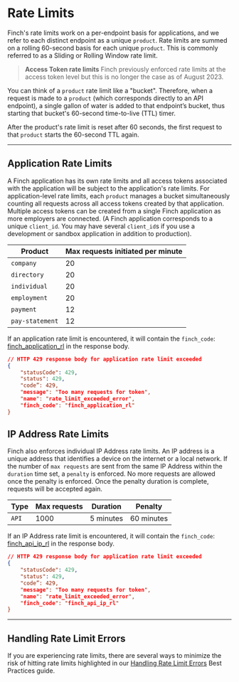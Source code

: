 # Rate Limits

Finch's rate limits work on a per-endpoint basis for applications, and we refer to each distinct endpoint as a unique `product`. Rate limits are summed on a rolling 60-second basis for each unique `product`. This is commonly referred to as a Sliding or Rolling Window rate limit.

<!-- theme: info -->
> **Access Token rate limits** Finch previously enforced rate limits at the access token level but this is no longer the case as of August 2023.

You can think of a `product` rate limit like a "bucket". Therefore, when a request is made to a `product` (which corresponds directly to an API endpoint), a single gallon of water is added to that endpoint’s bucket, thus starting that bucket's 60-second time-to-live (TTL) timer.

After the product's rate limit is reset after 60 seconds, the first request to that `product` starts the 60-second TTL again.

***

## Application Rate Limits

A Finch application has its own rate limits and all access tokens associated with the application will be subject to the application's rate limits. For application-level rate limits, each `product` manages a bucket simultaneously counting all requests across all access tokens created by that application. Multiple access tokens can be created from a single Finch application as more employers are connected. (A Finch application corresponds to a unique `client_id`. You may have several `client_id`s if you use a development or sandbox application in addition to production).

Product | Max requests initiated per minute
-------|-------------
`company` | 20
`directory` | 20
`individual` | 20
`employment` | 20
`payment` | 12
`pay-statement` | 12

If an application rate limit is encountered, it will contain the `finch_code`: [finch_application_rl](/docs/Development-Guides/Errors/Error-Types.md#error-types-1) in the response body.

```json
// HTTP 429 response body for application rate limit exceeded
{
    "statusCode": 429,
    "status": 429,
    "code”: 429,
    "message": "Too many requests for token",
    "name": "rate_limit_exceeded_error",
    "finch_code": "finch_application_rl"
}
```

## IP Address Rate Limits

Finch also enforces individual IP Address rate limits. An IP address is a unique address that identifies a device on the internet or a local network. If the number of `max requests` are sent from the same IP Address within the `duration` time set, a `penalty` is enforced. No more requests are allowed once the penalty is enforced. Once the penalty duration is complete, requests will be accepted again.

Type | Max requests | Duration | Penalty
-------|-------------|-------|-------------
`API` | 1000 | 5 minutes | 60 minutes

If an IP Address rate limit is encountered, it will contain the `finch_code`: [finch_api_ip_rl](/docs/Development-Guides/Errors/Error-Types.md#error-types-1) in the response body.

```json
// HTTP 429 response body for application rate limit exceeded
{
    "statusCode": 429,
    "status": 429,
    "code”: 429,
    "message": "Too many requests for token",
    "name": "rate_limit_exceeded_error",
    "finch_code": "finch_api_ip_rl"
}
```

***

## Handling Rate Limit Errors

If you are experiencing rate limits, there are several ways to minimize the risk of hitting rate limits highlighted in our [Handling Rate Limit Errors](/docs/Best-Practices/Handling-Rate-Limit-Errors.md) Best Practices guide.
